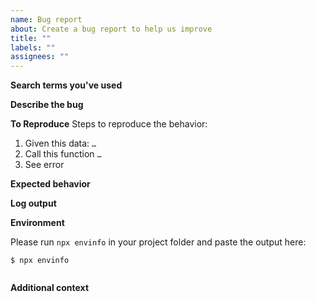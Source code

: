 ```yaml
---
name: Bug report
about: Create a bug report to help us improve
title: ""
labels: ""
assignees: ""
---
```


**Search terms you've used**

<!-- What search terms have you used to check whether this bug was already reported? -->

**Describe the bug**

<!-- A clear and concise description of what the bug is. -->

**To Reproduce**
Steps to reproduce the behavior:

1. Given this data: `…`
2. Call this function `…`
3. See error

**Expected behavior**

<!-- A clear and concise description of what you expected to happen. -->

**Log output**

<!-- If applicable, add log output to help explain your problem. -->

**Environment**

Please run `npx envinfo` in your project folder and paste the output here:

```
$ npx envinfo


```

**Additional context**

<!-- Add any other context about the problem here. -->
